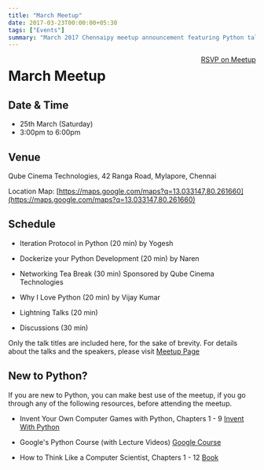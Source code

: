 ```yaml
---
title: "March Meetup"
date: 2017-03-23T00:00:00+05:30
tags: ["Events"]
summary: "March 2017 Chennaipy meetup announcement featuring Python talks and networking."
---
```


<a style="float:right;" class="pure-button"
href="https://www.meetup.com/Chennaipy/events/238344760/" target="_blank"><i class="fa
fa-check-square-o"></i> RSVP on Meetup</a>

# March Meetup

## Date & Time

   * 25th March (Saturday)
   * 3:00pm to 6:00pm

## Venue

Qube Cinema Technologies,
42 Ranga Road, Mylapore, Chennai

Location Map:
[https://maps.google.com/maps?q=13.033147,80.261660](https://maps.google.com/maps?q=13.033147,80.261660)

## Schedule

   * Iteration Protocol in Python (20 min)
     by Yogesh

   * Dockerize your Python Development (20 min)
     by Naren

   * Networking Tea Break (30 min)
     Sponsored by Qube Cinema Technologies

   * Why I Love Python (20 min)
     by Vijay Kumar

   * Lightning Talks (20 min)

   * Discussions (30 min)
 
Only the talk titles are included here, for the sake of brevity. For
details about the talks and the speakers, please visit
[Meetup Page](https://www.meetup.com/Chennaipy/events/238344760/)

## New to Python?

If you are new to Python, you can make best use of the meetup, if you
go through any of the following resources, before attending the
meetup.

   * Invent Your Own Computer Games with Python, Chapters 1 - 9
     [Invent With Python](http://inventwithpython.com/chapters/)

   * Google's Python Course (with Lecture Videos)
     [Google Course](https://developers.google.com/edu/python/)

   * How to Think Like a Computer Scientist, Chapters 1 - 12
     [Book](http://greenteapress.com/wp/think-python-2e/)
